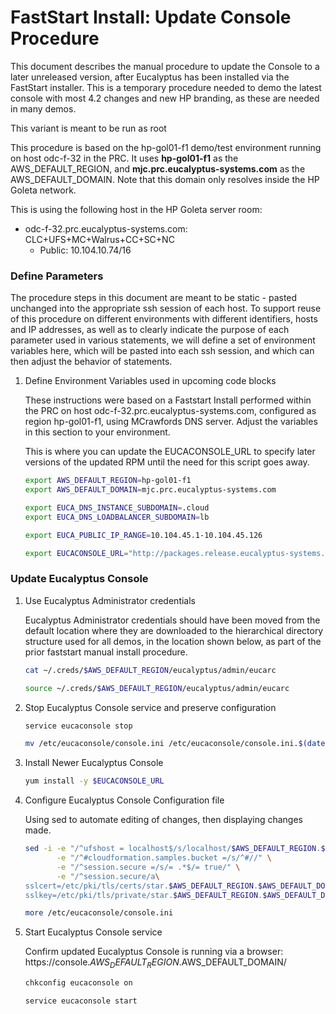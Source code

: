 # FastStart Install: Update Console Procedure

This document describes the manual procedure to update the Console to a later unreleased version,
after Eucalyptus has been installed via the FastStart installer. This is a temporary procedure
needed to demo the latest console with most 4.2 changes and new HP branding, as these are needed
in many demos.

This variant is meant to be run as root

This procedure is based on the hp-gol01-f1 demo/test environment running on host odc-f-32 in the PRC.
It uses **hp-gol01-f1** as the AWS_DEFAULT_REGION, and **mjc.prc.eucalyptus-systems.com** as the
AWS_DEFAULT_DOMAIN. Note that this domain only resolves inside the HP Goleta network.

This is using the following host in the HP Goleta server room:
- odc-f-32.prc.eucalyptus-systems.com: CLC+UFS+MC+Walrus+CC+SC+NC
  - Public: 10.104.10.74/16

### Define Parameters

The procedure steps in this document are meant to be static - pasted unchanged into the appropriate
ssh session of each host. To support reuse of this procedure on different environments with
different identifiers, hosts and IP addresses, as well as to clearly indicate the purpose of each
parameter used in various statements, we will define a set of environment variables here, which
will be pasted into each ssh session, and which can then adjust the behavior of statements.

1. Define Environment Variables used in upcoming code blocks

    These instructions were based on a Faststart Install performed within the PRC on host
    odc-f-32.prc.eucalyptus-systems.com, configured as region hp-gol01-f1, using MCrawfords
    DNS server. Adjust the variables in this section to your environment.

    This is where you can update the EUCACONSOLE_URL to specify later versions of the updated
    RPM until the need for this script goes away.

    ```bash
    export AWS_DEFAULT_REGION=hp-gol01-f1
    export AWS_DEFAULT_DOMAIN=mjc.prc.eucalyptus-systems.com

    export EUCA_DNS_INSTANCE_SUBDOMAIN=.cloud
    export EUCA_DNS_LOADBALANCER_SUBDOMAIN=lb

    export EUCA_PUBLIC_IP_RANGE=10.104.45.1-10.104.45.126

    export EUCACONSOLE_URL="http://packages.release.eucalyptus-systems.com/yum/tags/eucalyptus-devel/rhel/6/x86_64/eucaconsole-4.1.1-0.0.6723.435.20150702git397e9ed.el6.noarch.rpm"
    ```

### Update Eucalyptus Console

1. Use Eucalyptus Administrator credentials

    Eucalyptus Administrator credentials should have been moved from the default location
    where they are downloaded to the hierarchical directory structure used for all demos,
    in the location shown below, as part of the prior faststart manual install procedure.

    ```bash
    cat ~/.creds/$AWS_DEFAULT_REGION/eucalyptus/admin/eucarc

    source ~/.creds/$AWS_DEFAULT_REGION/eucalyptus/admin/eucarc
    ```

2. Stop Eucalyptus Console service and preserve configuration

    ```bash
    service eucaconsole stop

    mv /etc/eucaconsole/console.ini /etc/eucaconsole/console.ini.$(date +%Y%m%d-%H%M).bak
    ```

3. Install Newer Eucalyptus Console

    ```bash
    yum install -y $EUCACONSOLE_URL
    ```

4. Configure Eucalyptus Console Configuration file

    Using sed to automate editing of changes, then displaying changes made.

    ```bash
    sed -i -e "/^ufshost = localhost$/s/localhost/$AWS_DEFAULT_REGION.$AWS_DEFAULT_DOMAIN/" \
           -e "/^#cloudformation.samples.bucket =/s/^#//" \
           -e "/^session.secure =/s/= .*$/= true/" \
           -e "/^session.secure/a\
    sslcert=/etc/pki/tls/certs/star.$AWS_DEFAULT_REGION.$AWS_DEFAULT_DOMAIN.crt\\
    sslkey=/etc/pki/tls/private/star.$AWS_DEFAULT_REGION.$AWS_DEFAULT_DOMAIN.key" /etc/eucaconsole/console.ini

    more /etc/eucaconsole/console.ini
    ```

5. Start Eucalyptus Console service

    Confirm updated Eucalyptus Console is running via a browser:
    https://console.$AWS_DEFAULT_REGION.$AWS_DEFAULT_DOMAIN/

    ```bash
    chkconfig eucaconsole on

    service eucaconsole start
    ```

